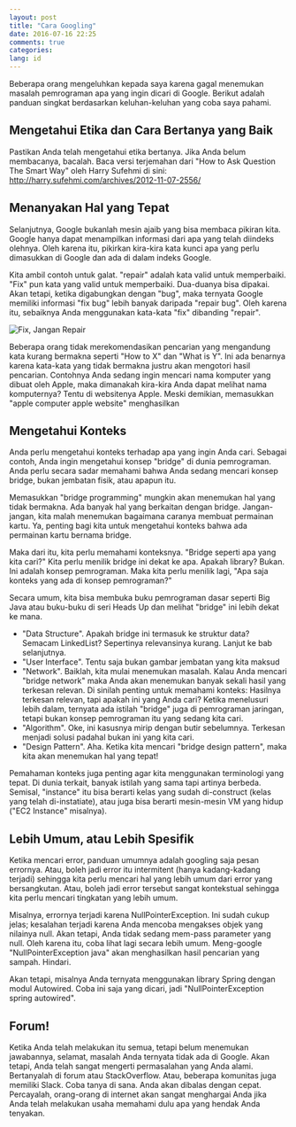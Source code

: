 ```yaml
---
layout: post
title: "Cara Googling"
date: 2016-07-16 22:25
comments: true
categories:
lang: id
---
```


Beberapa orang mengeluhkan kepada saya karena gagal menemukan masalah
pemrograman apa yang ingin dicari di Google. Berikut adalah panduan singkat
berdasarkan keluhan-keluhan yang coba saya pahami.

<!-- more -->

## Mengetahui Etika dan Cara Bertanya yang Baik

Pastikan Anda telah mengetahui etika bertanya. Jika Anda belum membacanya,
bacalah. Baca versi terjemahan dari "How to Ask Question The Smart Way"
oleh Harry Sufehmi di sini: <http://harry.sufehmi.com/archives/2012-11-07-2556/>

## Menanyakan Hal yang Tepat

Selanjutnya, Google bukanlah mesin ajaib yang bisa membaca pikiran kita.
Google hanya dapat menampilkan informasi dari apa yang telah diindeks olehnya.
Oleh karena itu, pikirkan kira-kira kata kunci apa yang perlu dimasukkan di
Google dan ada di dalam indeks Google.

Kita ambil contoh untuk galat. "repair" adalah kata valid untuk memperbaiki.
"Fix" pun kata yang valid untuk memperbaiki. Dua-duanya bisa dipakai. Akan
tetapi, ketika digabungkan dengan "bug", maka ternyata Google memiliki
informasi "fix bug" lebih banyak daripada "repair bug". Oleh karena itu,
sebaiknya Anda menggunakan kata-kata "fix" dibanding "repair".

![Fix, Jangan Repair](/images/post/trends-bug-repair.png)

Beberapa orang tidak merekomendasikan pencarian yang mengandung kata kurang
bermakna seperti "How to X" dan "What is Y". Ini ada benarnya karena kata-kata
yang tidak bermakna justru akan mengotori hasil pencarian. Contohnya Anda
sedang ingin mencari nama komputer yang dibuat oleh Apple, maka dimanakah
kira-kira Anda dapat melihat nama komputernya? Tentu di websitenya Apple. Meski
demikian, memasukkan "apple computer apple website" menghasilkan

## Mengetahui Konteks

Anda perlu mengetahui konteks terhadap apa yang ingin Anda cari. Sebagai contoh,
Anda ingin mengetahui konsep "bridge" di dunia pemrograman. Anda perlu secara
sadar memahami bahwa Anda sedang mencari konsep bridge, bukan jembatan fisik,
atau apapun itu.

Memasukkan "bridge programming" mungkin akan menemukan hal yang tidak
bermakna. Ada banyak hal yang berkaitan dengan bridge. Jangan-jangan, kita
malah menemukan bagaimana caranya membuat permainan kartu. Ya, penting
bagi kita untuk mengetahui konteks bahwa ada permainan kartu bernama bridge.

Maka dari itu, kita perlu memahami konteksnya. "Bridge seperti apa yang kita
cari?" Kita perlu menilik bridge ini dekat ke apa. Apakah library? Bukan.
Ini adalah konsep pemrograman. Maka kita perlu menilik lagi, "Apa saja
konteks yang ada di konsep pemrograman?"

Secara umum, kita bisa membuka buku pemrograman dasar seperti Big Java atau
buku-buku di seri Heads Up dan melihat "bridge" ini lebih dekat ke mana.

- "Data Structure". Apakah bridge ini termasuk ke struktur data? Semacam
  LinkedList? Sepertinya relevansinya kurang. Lanjut ke bab selanjutnya.
- "User Interface". Tentu saja bukan gambar jembatan yang kita maksud
- "Network". Baiklah, kita mulai menemukan masalah. Kalau Anda mencari "bridge
  network" maka Anda akan menemukan banyak sekali hasil yang terkesan relevan.
  Di sinilah penting untuk memahami konteks: Hasilnya terkesan relevan, tapi
  apakah ini yang Anda cari? Ketika menelusuri lebih dalam, ternyata ada istilah
  "bridge" juga di pemrograman jaringan, tetapi bukan konsep pemrograman itu
  yang sedang kita cari.
- "Algorithm". Oke, ini kasusnya mirip dengan butir sebelumnya. Terkesan
  menjadi solusi padahal bukan ini yang kita cari.
- "Design Pattern". Aha. Ketika kita mencari "bridge design pattern", maka
  kita akan menemukan hal yang tepat!

Pemahaman konteks juga penting agar kita menggunakan terminologi yang tepat.
Di dunia terkait, banyak istilah yang sama tapi artinya berbeda.
Semisal, "instance" itu bisa berarti
kelas yang sudah di-construct (kelas yang telah di-instatiate), atau
juga bisa berarti mesin-mesin VM yang hidup ("EC2 Instance" misalnya).

## Lebih Umum, atau Lebih Spesifik

Ketika mencari error, panduan umumnya adalah googling saja pesan errornya.
Atau, boleh jadi error itu intermitent (hanya kadang-kadang terjadi) sehingga
kita perlu mencari hal yang lebih umum dari error yang bersangkutan. Atau,
boleh jadi error tersebut sangat kontekstual sehingga kita perlu mencari
tingkatan yang lebih umum.

Misalnya, errornya terjadi karena NullPointerException. Ini sudah cukup jelas;
kesalahan terjadi karena Anda mencoba mengakses objek yang nilainya null. Akan
tetapi, Anda tidak sedang mem-pass parameter yang null. Oleh karena itu, coba
lihat lagi secara lebih umum. Meng-google "NullPointerException java" akan
menghasilkan hasil pencarian yang sampah. Hindari.

Akan tetapi, misalnya Anda ternyata menggunakan library Spring dengan modul
Autowired. Coba ini saja yang dicari, jadi "NullPointerException spring
autowired".

## Forum!

Ketika Anda telah melakukan itu semua, tetapi belum menemukan jawabannya,
selamat, masalah Anda ternyata tidak
ada di Google. Akan tetapi, Anda telah sangat mengerti permasalahan yang
Anda alami. Bertanyalah di forum atau StackOverflow. Atau, beberapa
komunitas juga memiliki Slack. Coba tanya di sana. Anda akan dibalas dengan
cepat. Percayalah, orang-orang di internet akan sangat menghargai Anda
jika Anda telah melakukan usaha memahami dulu apa yang hendak Anda tenyakan.